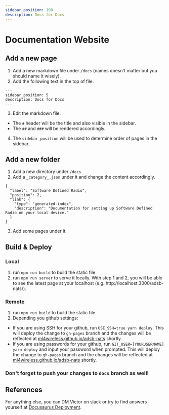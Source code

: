 ```yaml
---
sidebar_position: 100
description: Docs for Docs
---
```


# Documentation Website

## Add a new page
1. Add a new markdown file under `/docs` (names doesn't matter but you should name it wisely).
2. Add the following text in the top of file.
```
---
sidebar_position: 5
description: Docs for Docs
---
```
3. Edit the markdown file. 
- The `#` header will be the title and also visible in the sidebar.
- The `##` and `###` will be rendered accordingly. 
4. The `sidebar_position` will be used to determine order of pages in the sidebar.

## Add a new folder
1. Add a new directory under `/docs`
2. Add a `_category_.json` under it and change the content accordingly.
```
{
  "label": "Software Defined Radio",
  "position": 2,
  "link": {
    "type": "generated-index",
    "description": "Documentation for setting up Software Defined Radio on your local device."
  }
}
```
3. Add some pages under it.

## Build & Deploy

### Local
1. run `npm run build` to build the static file.
2. run `npm run server` to serve it locally. With step 1 and 2, you will be able to see the latest page at your localhost (e.g. http://localhost:3000/adsb-nats/).

### Remote
1. run `npm run build` to build the static file.
2. Depending you github settings:
- If you are using SSH for your github, run `USE_SSH=true yarn deploy`. This will deploy the change to `gh-pages` branch and the changes will be reflected at [ml4wireless.github.io/adsb-nats](https://ml4wireless.github.io/adsb-nats/) shortly. 
- If you are using passwords for your github, run `GIT_USER=[YOURUSERNAME] yarn deploy` and input your password when prompted. This will deploy the change to `gh-pages` branch and the changes will be reflected at [ml4wireless.github.io/adsb-nats](https://ml4wireless.github.io/adsb-nats/) shortly. 

### Don't forget to push your changes to `docs` branch as well!

## References
For anything else, you can DM Victor on slack or try to find answers yourself at [Docusaurus Deployment](https://docusaurus.io/docs/deployment#deploying-to-github-pages).